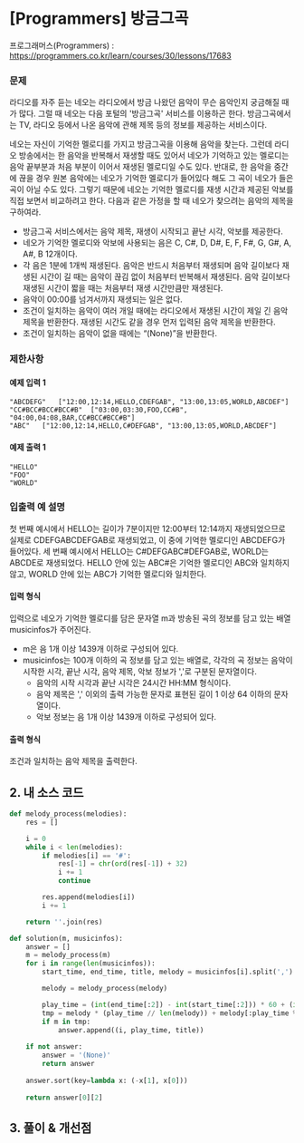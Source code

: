 # [Programmers] 방금그곡

프로그래머스(Programmers) :  https://programmers.co.kr/learn/courses/30/lessons/17683

### 문제

라디오를 자주 듣는 네오는 라디오에서 방금 나왔던 음악이 무슨 음악인지 궁금해질 때가 많다. 그럴 때 네오는 다음 포털의 '방금그곡' 서비스를 이용하곤 한다. 방금그곡에서는 TV, 라디오 등에서 나온 음악에 관해 제목 등의 정보를 제공하는 서비스이다.

네오는 자신이 기억한 멜로디를 가지고 방금그곡을 이용해 음악을 찾는다. 그런데 라디오 방송에서는 한 음악을 반복해서 재생할 때도 있어서 네오가 기억하고 있는 멜로디는 음악 끝부분과 처음 부분이 이어서 재생된 멜로디일 수도 있다. 반대로, 한 음악을 중간에 끊을 경우 원본 음악에는 네오가 기억한 멜로디가 들어있다 해도 그 곡이 네오가 들은 곡이 아닐 수도 있다. 그렇기 때문에 네오는 기억한 멜로디를 재생 시간과 제공된 악보를 직접 보면서 비교하려고 한다. 다음과 같은 가정을 할 때 네오가 찾으려는 음악의 제목을 구하여라.

- 방금그곡 서비스에서는 음악 제목, 재생이 시작되고 끝난 시각, 악보를 제공한다.
- 네오가 기억한 멜로디와 악보에 사용되는 음은 C, C#, D, D#, E, F, F#, G, G#, A, A#, B 12개이다.
- 각 음은 1분에 1개씩 재생된다. 음악은 반드시 처음부터 재생되며 음악 길이보다 재생된 시간이 길 때는 음악이 끊김 없이 처음부터 반복해서 재생된다. 음악 길이보다 재생된 시간이 짧을 때는 처음부터 재생 시간만큼만 재생된다.
- 음악이 00:00를 넘겨서까지 재생되는 일은 없다.
- 조건이 일치하는 음악이 여러 개일 때에는 라디오에서 재생된 시간이 제일 긴 음악 제목을 반환한다. 재생된 시간도 같을 경우 먼저 입력된 음악 제목을 반환한다.
- 조건이 일치하는 음악이 없을 때에는 “(None)”을 반환한다.


### 제한사항


#### 예제 입력 1

```  
"ABCDEFG"	["12:00,12:14,HELLO,CDEFGAB", "13:00,13:05,WORLD,ABCDEF"]
"CC#BCC#BCC#BCC#B"	["03:00,03:30,FOO,CC#B", "04:00,04:08,BAR,CC#BCC#BCC#B"]
"ABC"	["12:00,12:14,HELLO,C#DEFGAB", "13:00,13:05,WORLD,ABCDEF"]
```  

#### 예제 출력 1

```  
"HELLO"
"FOO"
"WORLD"
```  

### 입출력 예 설명

첫 번째 예시에서 HELLO는 길이가 7분이지만 12:00부터 12:14까지 재생되었으므로 실제로 CDEFGABCDEFGAB로 재생되었고, 이 중에 기억한 멜로디인 ABCDEFG가 들어있다.
세 번째 예시에서 HELLO는 C#DEFGABC#DEFGAB로, WORLD는 ABCDE로 재생되었다. HELLO 안에 있는 ABC#은 기억한 멜로디인 ABC와 일치하지 않고, WORLD 안에 있는 ABC가 기억한 멜로디와 일치한다.

#### 입력 형식

입력으로 네오가 기억한 멜로디를 담은 문자열 m과 방송된 곡의 정보를 담고 있는 배열 musicinfos가 주어진다.

- m은 음 1개 이상 1439개 이하로 구성되어 있다.
- musicinfos는 100개 이하의 곡 정보를 담고 있는 배열로, 각각의 곡 정보는 음악이 시작한 시각, 끝난 시각, 음악 제목, 악보 정보가 ','로 구분된 문자열이다.
    - 음악의 시작 시각과 끝난 시각은 24시간 HH:MM 형식이다.
    - 음악 제목은 ',' 이외의 출력 가능한 문자로 표현된 길이 1 이상 64 이하의 문자열이다.
    - 악보 정보는 음 1개 이상 1439개 이하로 구성되어 있다.

#### 출력 형식

조건과 일치하는 음악 제목을 출력한다.

## 2. 내 소스 코드

```python  
def melody_process(melodies):
    res = []

    i = 0
    while i < len(melodies):
        if melodies[i] == '#':
            res[-1] = chr(ord(res[-1]) + 32)
            i += 1
            continue

        res.append(melodies[i])
        i += 1

    return ''.join(res)

def solution(m, musicinfos):
    answer = []
    m = melody_process(m)
    for i in range(len(musicinfos)):
        start_time, end_time, title, melody = musicinfos[i].split(',')

        melody = melody_process(melody)

        play_time = (int(end_time[:2]) - int(start_time[:2])) * 60 + (int(end_time[3:]) - int(start_time[3:]))
        tmp = melody * (play_time // len(melody)) + melody[:play_time % len(melody)]
        if m in tmp:
            answer.append((i, play_time, title))
    
    if not answer:
        answer = '(None)'
        return answer
    
    answer.sort(key=lambda x: (-x[1], x[0]))
    
    return answer[0][2] 
```  



## 3. 풀이 & 개선점